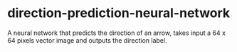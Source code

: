 # direction-prediction-neural-network
A neural network that predicts the direction of an arrow, takes input a 64 x 64 pixels vector image and outputs the direction label.
